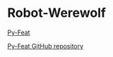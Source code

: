 # Robot-Werewolf

[Py-Feat](https://py-feat.org/pages/intro.html)

[Py-Feat GitHub repository](https://github.com/cosanlab/py-feat)
